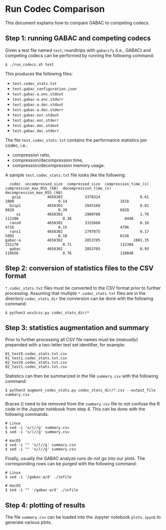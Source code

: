 # Run Codec Comparison

This document explains how to compare GABAC to competing codecs.

## Step 1: running GABAC and competing codecs

Given a test file named ``test``, roundtrips with ``gabacify`` (i.e., GABAC) and competing codecs can be performed by running the following command:

    $ ./run_codecs.sh test

This produces the following files:
* ``test.codec_stats.txt``
* ``test.gabac_configuration.json``
* ``test.gabac-a.enc.stdout``
* ``test.gabac-a.enc.stderr``
* ``test.gabac-a.dec.stdout``
* ``test.gabac-a.dec.stderr``
* ``test.gabac.enc.stdout``
* ``test.gabac.enc.stderr``
* ``test.gabac.dec.stdout``
* ``test.gabac.dec.stderr``

The file ``test.codec_stats.txt`` contains the performance statistics per codec, i.e.:
* compression ratio,
* compression/decompression time,
* compression/decompression memory usage.

A sample ``test.codec_stats.txt`` file looks like the following:

      codec  uncompressed_size  compressed_size  compression_time_(s)  compression_max_RSS_(kB)  decompression_time_(s)  decompression_max_RSS_(kB)  
       gzip            4658302          3370324                  0.61                      1800                    0.14                        1616
      bzip2            4658302          2845168                  0.81                      9828                    0.39                        6828
         xz            4658302          2900708                  1.76                    112208                    0.38                        8448
      rans0            4658302          3315668                  0.16                      4716                    0.15                        4796
      rans1            4658302          2797875                  0.17                      5892                    0.18                        6136
    gabac-a            4658302          2853705               1081.35                    251276                    0.71                      112384
      gabac            4658302          2853705                  0.93                    116656                    0.76                      110848

## Step 2: conversion of statistics files to the CSV format

``*.codec_stats.txt`` files must be converted to the CSV format prior to further processing. Assuming that multiple ``*.codec_stats.txt`` files are in the directory ``codec_stats_dir`` the conversion can be done with the following command:

    $ python3 wsv2csv.py codec_stats_dir/*

## Step 3: statistics augmentation and summary

Prior to further processing all CSV file names must be (*manually*) prepended with a two-letter test set identifier, for example:

    01_test0.codec_stats.txt.csv
    01_test1.codec_stats.txt.csv
    02_test0.codec_stats.txt.csv
    02_test1.codec_stats.txt.csv

Statistics can then be summarized in the file ``summary.csv`` with the following command:

    $ python3 augment_codec_stats.py codec_stats_dir/*.csv --output_file summary.csv

Braces () need to be removed from the ``summary.csv`` file to not confuse the R code in the Jupyter notebook from step 4. This can be done with the following commands:

    # Linux
    $ sed -i 's/(//g' summary.csv
    $ sed -i 's/)//g' summary.csv

    # macOS
    $ sed -i "" 's/(//g' summary.csv
    $ sed -i "" 's/)//g' summary.csv

Finally, usually the GABAC analyze runs do not go into our plots. The corresponding rows can be purged with the following command:

    # Linux
    $ sed -i '/gabac-a/d' ./infile

    # macOS
    $ sed -i "" '/gabac-a/d' ./infile

## Step 4: plotting of results

The file ``summary.csv`` can be loaded into the Jupyter notebook ``plots.ipynb`` to generate various plots.
